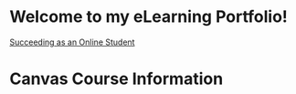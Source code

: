 # Welcome to my eLearning Portfolio!

[Succeeding as an Online Student](https://rise.articulate.com/share/hAH0ZGGkrUm6O1cCCIqAUzHpEHzhRbCo#/)

# Canvas Course Information
